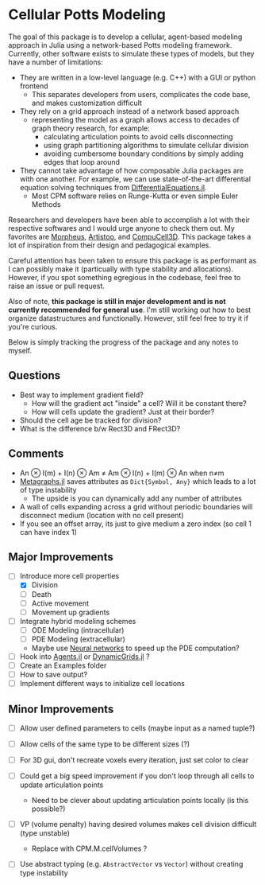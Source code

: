 # Cellular Potts Modeling 

The goal of this package is to develop a cellular, agent-based modeling approach in Julia using a network-based Potts modeling framework. Currently, other software exists to simulate these types of models, but they have a number of limitations:

- They are written in a low-level language (e.g. C++) with a GUI or python frontend
  - This separates developers from users, complicates the code base, and makes customization difficult
- They rely on a grid approach instead of a network based approach
  - representing the model as a graph allows access to decades of graph theory research, for example:
    - calculating articulation points to avoid cells disconnecting
    - using graph partitioning algorithms to simulate cellular division
    - avoiding cumbersome boundary conditions by simply adding edges that loop around
- They cannot take advantage of how composable Julia packages are with one another. For example, we can use state-of-the-art differential equation solving techniques from [DifferentialEquations.jl](https://diffeq.sciml.ai/stable/). 
  - Most CPM software relies on Runge-Kutta or even simple Euler Methods

Researchers and developers have been able to accomplish a lot with their respective softwares and I would urge anyone to check them out. My favorites are [Morpheus](https://morpheus.gitlab.io/), [Artistoo](https://artistoo.net/), and [CompuCell3D](https://compucell3d.org/). This package takes a lot of inspiration from their design and pedagogical examples.

Careful attention has been taken to ensure this package is as performant as I can possibly make it (particually with type stability and allocations). However, if you spot something egregious in the codebase, feel free to raise an issue or pull request.

Also of note, **this package is still in major development and is not currently recommended for general use**. I'm still working out how to best organize datastructures and functionally. However, still feel free to try it if you're curious. 

Below is simply tracking the progress of the package and any notes to myself.

## Questions

- Best way to implement gradient field?
  - How will the gradient act "inside" a cell? Will it be constant there?
  - How will cells update the gradient? Just at their border?
- Should the cell age be tracked for division?
- What is the difference b/w Rect3D and FRect3D?

## Comments

- An ⊗ I(m) + I(n) ⊗ Am ≠ Am ⊗ I(n) + I(m) ⊗ An when n≠m
- [Metagraphs.jl](https://github.com/JuliaGraphs/MetaGraphs.jl) saves attributes as `Dict{Symbol, Any}` which leads to a lot of type instability
  - The upside is you can dynamically add any number of attributes
- A wall of cells expanding across a grid without periodic boundaries will disconnect medium (location with no cell present)
- If you see an offset array, its just to give medium a zero index (so cell 1 can have index 1)

## Major Improvements

- [ ] Introduce more cell properties
  - [x] Division
  - [ ] Death
  - [ ] Active movement
  - [ ] Movement up gradients
- [ ] Integrate hybrid modeling schemes
  - [ ] ODE Modeling (intracellular)
  - [ ] PDE Modeling (extracellular)
  - Maybe use [Neural networks](https://github.com/SciML/NeuralPDE.jl) to speed up the PDE computation?
- [ ] Hook into [Agents.jl](https://github.com/JuliaDynamics/Agents.jl) or [DynamicGrids.jl](https://github.com/cesaraustralia/DynamicGrids.jl) ?
- [ ] Create an Examples folder
- [ ] How to save output?
- [ ] Implement different ways to initialize cell locations

## Minor Improvements

- [ ] Allow user defined parameters to cells (maybe input as a named tuple?)
- [ ] Allow cells of the same type to be different sizes (?)
- [ ] For 3D gui, don't recreate voxels every iteration, just set color to clear
- [ ] Could get a big speed improvement if you don't loop through all cells to update articulation points
  - Need to be clever about updating articulation points locally (is this possible?)
- [ ] VP (volume penalty) having desired volumes makes cell division difficult (type unstable)
  - Replace with CPM.M.cellVolumes ?
- [ ] Use abstract typing (e.g. `AbstractVector` vs `Vector`) without creating type instability


